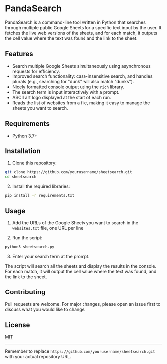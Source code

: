 # PandaSearch

PandaSearch is a command-line tool written in Python that searches through multiple public Google Sheets for a specific text input by the user. It fetches the live web versions of the sheets, and for each match, it outputs the cell value where the text was found and the link to the sheet.

## Features

- Search multiple Google Sheets simultaneously using asynchronous requests for efficiency.
- Improved search functionality: case-insensitive search, and handles plurals (e.g., searching for "dunk" will also match "dunks").
- Nicely formatted console output using the `rich` library.
- The search term is input interactively with a prompt.
- ASCII art logo displayed at the start of each run.
- Reads the list of websites from a file, making it easy to manage the sheets you want to search.

## Requirements

- Python 3.7+

## Installation

1. Clone this repository:

```bash
git clone https://github.com/yourusername/sheetsearch.git
cd sheetsearch
```

2. Install the required libraries:

```bash
pip install -r requirements.txt
```

## Usage

1. Add the URLs of the Google Sheets you want to search in the `websites.txt` file, one URL per line.

2. Run the script:

```bash
python3 sheetsearch.py
```

3. Enter your search term at the prompt.

The script will search all the sheets and display the results in the console. For each match, it will output the cell value where the text was found, and the link to the sheet.

## Contributing

Pull requests are welcome. For major changes, please open an issue first to discuss what you would like to change.

## License

[MIT](https://choosealicense.com/licenses/mit/)

---

Remember to replace `https://github.com/yourusername/sheetsearch.git` with your actual repository URL.

